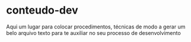 # conteudo-dev
Aqui um lugar para colocar procedimentos, técnicas de modo a gerar um belo arquivo texto para te auxiliar no seu processo de desenvolvimento
